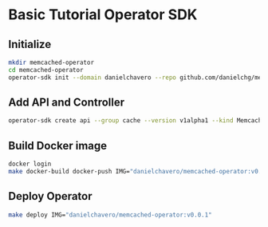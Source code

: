 # Basic Tutorial Operator SDK

## Initialize

```bash
mkdir memcached-operator
cd memcached-operator
operator-sdk init --domain danielchavero --repo github.com/danielchg/memcached-operator
```

## Add API and Controller

```bash
operator-sdk create api --group cache --version v1alpha1 --kind Memcached --resource --controller
```

## Build Docker image

```bash
docker login
make docker-build docker-push IMG="danielchavero/memcached-operator:v0.0.1"
```

## Deploy Operator

```bash
make deploy IMG="danielchavero/memcached-operator:v0.0.1"
```
